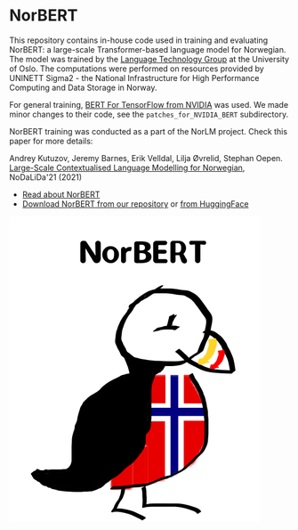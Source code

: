 # NorBERT
This repository contains in-house code used in training and evaluating NorBERT: a large-scale Transformer-based language model for Norwegian. The model was trained by the [Language Technology Group](https://www.mn.uio.no/ifi/english/research/groups/ltg/) at the University of Oslo. The computations were performed on resources provided by UNINETT Sigma2 - the National Infrastructure for High Performance Computing and Data Storage in Norway.

For general training, [BERT For TensorFlow from NVIDIA](https://github.com/NVIDIA/DeepLearningExamples/tree/master/TensorFlow/LanguageModeling/BERT) was used. 
We made minor changes to their code, see the `patches_for_NVIDIA_BERT` subdirectory. 

NorBERT training was conducted as a part of the NorLM project. Check this paper for more details:

Andrey Kutuzov, Jeremy Barnes, Erik Velldal, Lilja Øvrelid, Stephan Oepen. [Large-Scale Contextualised Language Modelling for Norwegian](https://arxiv.org/abs/2104.06546), NoDaLiDa'21 (2021)

- [Read about NorBERT](http://norlm.nlpl.eu)
- [Download NorBERT from our repository](http://vectors.nlpl.eu/repository/216.zip) or [from HuggingFace](https://huggingface.co/ltgoslo/norbert)


![Logo](https://github.com/ltgoslo/NorBERT/raw/main/Norbert.png)
